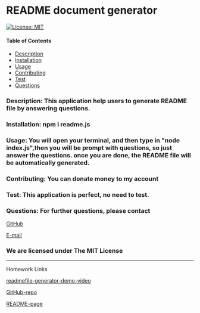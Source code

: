 #  README document generator
[![License: MIT](https://img.shields.io/badge/License-MIT-yellow.svg)](https://opensource.org/licenses/MIT)
#### Table of Contents
* [Description](#Description)
* [Installation](#Installation)
* [Usage](#Usage)
* [Contributing](#Contributing)
* [Test](#Test)
* [Questions](#Questions)
### Description: This application help users to generate README file by answering questions.
### Installation: npm i readme.js
### Usage: You will open your terminal, and then type in "node index.js",then you will be prompt with questions, so just answer the questions. once you are done, the README file will be automatically generated.
### Contributing: You can donate money to my account
### Test: This application is perfect, no need to test. 
### Questions: For further questions, please contact
[GitHub](https://github.com/yinping-520)

[E-mail](564356146@qq.com)
### We are licensed under The MIT License
------
Homework Links

[readmefile-generator-demo-video](https://drive.google.com/file/d/1ZU3uoA84_oegkWodhSaERrvUDV2cMZvZ/view)

[GitHub-repo](https://github.com/yinping-520/readme-generator)

[README-page](https://raw.githubusercontent.com/yinping-520/readme-generator/main/README.md)
